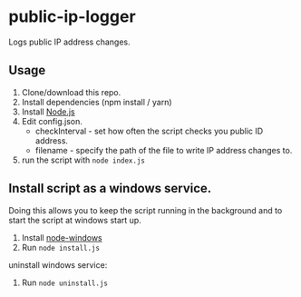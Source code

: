 # public-ip-logger
Logs public IP address changes.

## Usage
1. Clone/download this repo.
2. Install dependencies (npm install / yarn)
3. Install [Node.js](https://nodejs.org)
3. Edit config.json.
    * checkInterval - set how often the script checks you public ID address.
    * filename - specify the path of the file to write IP address changes to.
4. run the script with `node index.js`

## Install script as a windows service.
Doing this allows you to keep the script running in the background and to start the script at windows start up.
1. Install [node-windows](https://github.com/coreybutler/node-windows)
2. Run `node install.js`

uninstall windows service:
1. Run `node uninstall.js`